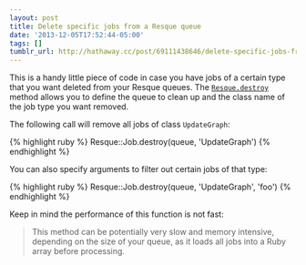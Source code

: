 ```yaml
---
layout: post
title: Delete specific jobs from a Resque queue
date: '2013-12-05T17:52:44-05:00'
tags: []
tumblr_url: http://hathaway.cc/post/69111438646/delete-specific-jobs-from-a-resque-queue
---
```

This is a handy little piece of code in case you have jobs of a certain type that you want deleted from your Resque queues. The [`Resque.destroy`](http://rubydoc.info/github/defunkt/resque/Resque/Job#destroy-class_method) method allows you to define the queue to clean up and the class name of the job type you want removed.

The following call will remove all jobs of class `UpdateGraph`:

{% highlight ruby %}
Resque::Job.destroy(queue, 'UpdateGraph')
{% endhighlight %}

You can also specify arguments to filter out certain jobs of that type:

{% highlight ruby %}
Resque::Job.destroy(queue, 'UpdateGraph', 'foo')
{% endhighlight %}

Keep in mind the performance of this function is not fast:

> This method can be potentially very slow and memory intensive, depending on the size of your queue, as it loads all jobs into a Ruby array before processing.
